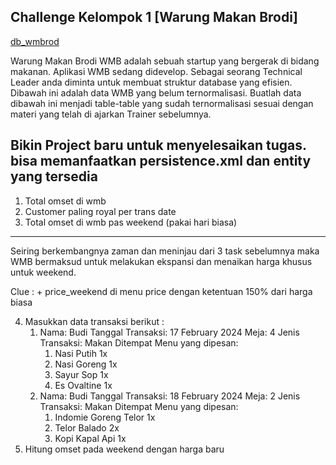 ## Challenge Kelompok 1 [Warung Makan Brodi]

[db_wmbrod](https://github.com/irfans18/jpa-wmbrod/blob/master/src/main/resources/wmbrod.sql)

Warung Makan Brodi
WMB adalah sebuah startup yang bergerak di bidang makanan. Aplikasi WMB sedang didevelop. Sebagai seorang Technical Leader anda diminta untuk membuat struktur database yang efisien.
Dibawah ini adalah data WMB yang belum ternormalisasi. Buatlah data dibawah ini menjadi table-table yang sudah ternormalisasi sesuai dengan materi yang telah di ajarkan Trainer sebelumnya.
## Bikin Project baru untuk menyelesaikan tugas. bisa memanfaatkan persistence.xml dan entity yang tersedia
1. Total omset di wmb
2. Customer paling royal per trans date
3. Total omset di wmb pas weekend (pakai hari biasa)

-----   
Seiring berkembangnya zaman dan meninjau dari 3 task sebelumnya maka WMB bermaksud untuk melakukan ekspansi dan menaikan harga khusus untuk weekend. 

Clue : + price_weekend  di menu price dengan ketentuan 150% dari harga biasa

4. Masukkan data transaksi berikut :
   1. Nama: Budi
      Tanggal Transaksi: 17 February 2024
      Meja: 4
      Jenis Transaksi: Makan Ditempat
      Menu yang dipesan:
        1. Nasi Putih 1x
        2. Nasi Goreng 1x
        3. Sayur Sop 1x
        4. Es Ovaltine 1x
   2. Nama: Budi
         Tanggal Transaksi: 18 February 2024
         Meja: 2
         Jenis Transaksi: Makan Ditempat
         Menu yang dipesan:
      1. Indomie Goreng Telor 1x
      2. Telor Balado 2x
      3. Kopi Kapal Api 1x
5. Hitung omset pada weekend dengan harga baru
